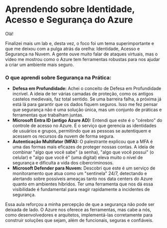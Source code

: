 # Aprendendo sobre Identidade, Acesso e Segurança do Azure

Olá!

Finalizei mais um lab e, desta vez, o foco foi um tema superimportante e que me deixou com a pulga atrás da orelha: Identidade, Acesso e Segurança na Nuvem. A gente ouve muito falar de ataques virtuais, mas o vídeo me mostrou como o Azure tem ferramentas robustas para nos ajudar a criar um ambiente mais seguro.
### O que aprendi sobre Segurança na Prática:
 - **Defesa em Profundidade:** Achei o conceito de Defesa em Profundidade incrível. A ideia de ter várias camadas de proteção, como os antigos castelos medievais, faz total sentido. Se uma barreira falha, a próxima já está lá para garantir que os dados fiquem seguros. Isso me fez pensar que segurança não é uma solução única, mas um conjunto de práticas e ferramentas que trabalham juntas.
 - **Microsoft Entra ID (antigo Azure AD):** Entendi que este é o "cérebro" do controle de acesso no Azure. É o serviço que gerencia as identidades de usuários e 
     grupos, permitindo que as pessoas se autentiquem e acessem os recursos da nuvem de forma segura.
 - **Autenticação Multifator (MFA):** O palestrante explicou que a MFA é uma das formas mais eficazes de proteger nossas contas. A ideia de combinar "algo que você 
     sabe" (a senha), "algo que você possui" (o celular) e "algo que você é" (uma digital) eleva muito o nível de segurança e dificulta a vida dos cibercriminosos.
 - **Microsoft Defender para Nuvem:** Descobri que este é um serviço de monitoramento que atua como um "sentinela" 24/7, detectando e alertando sobre possíveis ameaças 
     tanto nos data centers do Azure quanto em ambientes híbridos. Ter uma ferramenta que nos dá essa visibilidade é fundamental para reagir rapidamente a incidentes de 
     segurança.
   
Essa aula reforçou a minha percepção de que a segurança não pode ser deixada de lado. O Azure nos oferece as ferramentas, mas cabe a nós, como desenvolvedores e arquitetos, implementá-las corretamente para construir soluções que sejam, além de funcionais, seguras e confiáveis.


